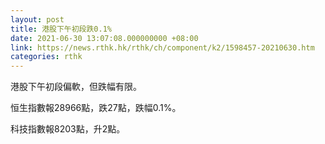 ```yaml
---
layout: post
title: 港股下午初段跌0.1%
date: 2021-06-30 13:07:08.000000000 +08:00
link: https://news.rthk.hk/rthk/ch/component/k2/1598457-20210630.htm
categories: rthk
---
```


港股下午初段偏軟，但跌幅有限。

恒生指數報28966點，跌27點，跌幅0.1%。

科技指數報8203點，升2點。
